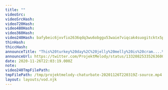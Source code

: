 ```yaml
---
title: ""
videoSrc: 
videoSrcHash: 
video720Hash: 
video480Hash: 
video360Hash: 
video240Hash: bafybeic6jxvfio2636qdq3wu6obggu53waie7viqcak4suogitcktx5pxu?filename=projektmelody-chaturbate-20201126T220319Z-240p.mp4
thinHash: 
thiccHash: 
announceTitle: "This%20turkey%20day%2C%20jelly%20melly%20is%20cram....%20jelly...%20frick%20idk%20how%20to%20rhyme.%20I%27m%20cranberry%20sauce.%20That%27s%20the%20joke"
announceUrl: https://twitter.com/ProjektMelody/status/1332082533526360066
date: 2020-11-26T22:03:19.000Z
note: 
video240TmpFilePath: 
tmpFilePath: /tmp/projektmelody-chaturbate-20201126T220319Z-source.mp4
layout: layouts/vod.njk
---
```

